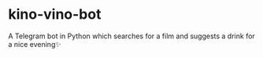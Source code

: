 # kino-vino-bot
A Telegram bot in Python which searches for a film and suggests a drink for a nice evening✨
